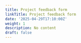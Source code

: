```yaml
---
title: Project feedback form
linkTitle: Project feedback form
date: '2025-04-29T17:10:00Z'
weight: 1
description: No content
draft: false
---
```



